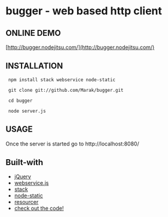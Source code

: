 # bugger -  web based http client

## ONLINE DEMO

  [http://bugger.nodejitsu.com/](http://bugger.nodejitsu.com/)

## INSTALLATION

     npm install stack webservice node-static
   
     git clone git://github.com/Marak/bugger.git
   
     cd bugger
   
     node server.js
   
## USAGE

Once the server is started go to http://localhost:8080/  


## Built-with

- <a href="www.jquery.com">jQuery</a>
- <a href="http://github.com/marak/webservice.js">webservice.js</a>
- <a href="http://github.com/creationix/stack">stack</a>
- <a href="http://github.com/cloudhead/node-static">node-static</a>
- <a href="http://github.com/indexzero/resourcer">resourcer</a>
- <a href="http://github.com/marak/bugger">check out the code!</a>

